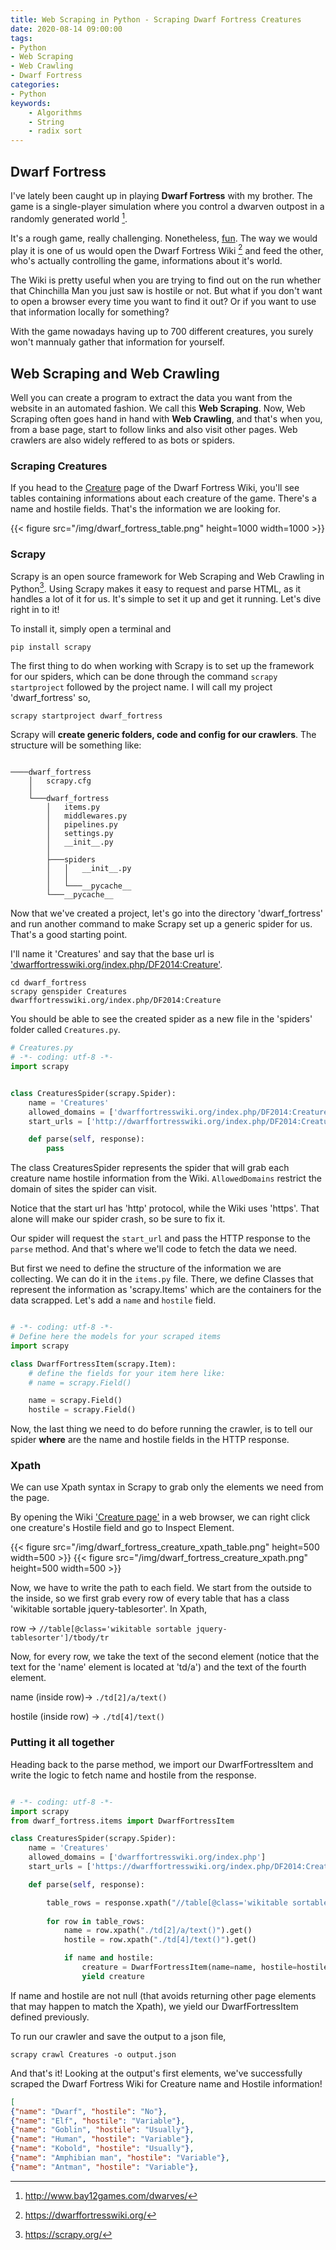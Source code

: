 ```yaml
---
title: Web Scraping in Python - Scraping Dwarf Fortress Creatures
date: 2020-08-14 09:00:00
tags:
- Python
- Web Scraping
- Web Crawling
- Dwarf Fortress 
categories:
- Python
keywords:
    - Algorithms
    - String
    - radix sort
---
```



## Dwarf Fortress

I've lately been caught up in playing **Dwarf Fortress** with my brother. The game is a single-player simulation where you control a dwarven outpost in a randomly generated world [^1].

It's a rough game, really challenging. Nonetheless, [fun](https://dwarffortresswiki.org/index.php/Fun). The way we would play it is one of us would open the Dwarf Fortress Wiki [^2] and feed the other, who's actually controlling the game, informations about it's world.

The Wiki is pretty useful when you are trying to find out on the run whether that Chinchilla Man you just saw is hostile or not. But what if you don't want to open a browser every time you want to find it out? Or if you want to use that information locally for something?

With the game nowadays having up to 700 different creatures, you surely won't mannualy gather that information for yourself.

## Web Scraping and Web Crawling

Well you can create a program to extract the data you want from the website in an automated fashion. We call this **Web Scraping**. Now, Web Scraping often goes hand in hand with **Web Crawling**, and that's when you, from a base page, start to follow links and also visit other pages. Web crawlers are also widely reffered to as bots or spiders.

### Scraping Creatures

 If you head to the [Creature](https://dwarffortresswiki.org/index.php/DF2014:Creature) page of the Dwarf Fortress Wiki, you'll see tables  containing informations about each creature of the game. There's a name and hostile fields. That's the information we are looking for.

{{< figure src="/img/dwarf_fortress_table.png" height=1000 width=1000 >}}

 <!-- You should be able to see that each creature on the table has a link to a page, and they all share the same domain.

 ```
https://dwarffortresswiki.org/index.php/DF2014:Dwarf
https://dwarffortresswiki.org/index.php/DF2014:Elf
https://dwarffortresswiki.org/index.php/DF2014:Goblin
https://dwarffortresswiki.org/index.php/DF2014:Human
(...)

 ``` -->


### Scrapy
Scrapy is an open source framework for Web Scraping and Web Crawling in Python[^3]. Using Scrapy makes it easy to request and parse HTML, as it handles a lot of it for us. It's simple to set it up and get it running. Let's dive right in to it!

To install it, simply open a terminal and 

```
pip install scrapy
```

The first thing to do when working with Scrapy is to set up the framework for our spiders, which can be done through the command ```scrapy startproject``` followed by the project name. I will call my project 'dwarf_fortress' so,

```
scrapy startproject dwarf_fortress
```

Scrapy will **create generic folders, code and config for our crawlers**. The structure will be something like:

```

────dwarf_fortress
    │   scrapy.cfg
    │
    └───dwarf_fortress
        │   items.py
        │   middlewares.py
        │   pipelines.py
        │   settings.py
        │   __init__.py
        │
        ├───spiders
        │   │   __init__.py
        │   │
        │   └───__pycache__
        └───__pycache__

```

Now that we've created a project, let's go into the directory 'dwarf_fortress' and run another command to make Scrapy set up a generic spider for us. That's a good starting point.

I'll name it 'Creatures' and say that the base url is ['dwarffortresswiki.org/index.php/DF2014:Creature'](https://dwarffortresswiki.org/index.php/DF2014:Creature).

```
cd dwarf_fortress
scrapy genspider Creatures dwarffortresswiki.org/index.php/DF2014:Creature

```

You should be able to see the created spider as a new file in the 'spiders' folder called ``` Creatures.py ```.

```python
# Creatures.py
# -*- coding: utf-8 -*-
import scrapy


class CreaturesSpider(scrapy.Spider):
    name = 'Creatures'
    allowed_domains = ['dwarffortresswiki.org/index.php/DF2014:Creature']
    start_urls = ['http://dwarffortresswiki.org/index.php/DF2014:Creature/']

    def parse(self, response):
        pass


```

The class CreaturesSpider represents the spider that will grab each creature name hostile information from the Wiki. ```AllowedDomains``` restrict the domain of sites the spider can visit. 
<!-- Let's delete that last part and leave it restricted at 'index.php' -->

Notice that the start url has 'http' protocol, while the Wiki uses 'https'. That alone will make our spider crash, so be sure to fix it.

Our spider will request the ```start_url``` and pass the HTTP response to the ```parse``` method. And that's where we'll code to fetch the data we need.

But first we need to define the structure of the information we are collecting. We can do it in the ```items.py``` file. There, we define Classes that represent the information as 'scrapy.Items' which are the containers for the data scrapped. Let's add a ```name``` and ```hostile``` field. 

```python

# -*- coding: utf-8 -*-
# Define here the models for your scraped items
import scrapy

class DwarfFortressItem(scrapy.Item):
    # define the fields for your item here like:
    # name = scrapy.Field()

    name = scrapy.Field()
    hostile = scrapy.Field()

```

Now, the last thing we need to do before running the crawler, is to tell our spider **where** are the name and hostile fields in the HTTP response.

### Xpath 

We can use Xpath syntax in Scrapy to grab only the elements we need from the page.

By opening the Wiki ['Creature page'](https://dwarffortresswiki.org/index.php/DF2014:Creature) in a web browser, we can right click one creature's Hostile field and go to Inspect Element. 

{{< figure src="/img/dwarf_fortress_creature_xpath_table.png" height=500 width=500 >}}
{{< figure src="/img/dwarf_fortress_creature_xpath.png" height=500 width=500 >}}

Now, we have to write the path to each field. We start from the outside to the inside, so we first grab every row of every table that has a class 'wikitable sortable jquery-tablesorter'. In Xpath, 

row -> ```//table[@class='wikitable sortable jquery-tablesorter']/tbody/tr```

Now, for every row, we take the text of the second element (notice that the text for the 'name' element is located at 'td/a') and the text of the fourth element.

name (inside row)->  ```./td[2]/a/text()```

hostile (inside row) ->  ```./td[4]/text()```

### Putting it all together

Heading back to the parse method, we import our DwarfFortressItem and write the logic to fetch name and hostile from the response.

```python

# -*- coding: utf-8 -*-
import scrapy
from dwarf_fortress.items import DwarfFortressItem

class CreaturesSpider(scrapy.Spider):
    name = 'Creatures'
    allowed_domains = ['dwarffortresswiki.org/index.php']
    start_urls = ['https://dwarffortresswiki.org/index.php/DF2014:Creature']

    def parse(self, response):

        table_rows = response.xpath("//table[@class='wikitable sortable jquery-tablesorter']/tbody/tr")
        
        for row in table_rows:
            name = row.xpath("./td[2]/a/text()").get()
            hostile = row.xpath("./td[4]/text()").get()

            if name and hostile:
                creature = DwarfFortressItem(name=name, hostile=hostile.strip('\n'))
                yield creature

```

If name and hostile are not null (that avoids returning other page elements that may happen to match the Xpath), we yield our DwarfFortressItem defined previously.

To run our crawler and save the output to a json file,

```scrapy crawl Creatures -o output.json ```

And that's it! Looking at the output's first elements, we've successfully scraped the Dwarf Fortress Wiki for Creature name and Hostile information!

```json
[
{"name": "Dwarf", "hostile": "No"},
{"name": "Elf", "hostile": "Variable"},
{"name": "Goblin", "hostile": "Usually"},
{"name": "Human", "hostile": "Variable"},
{"name": "Kobold", "hostile": "Usually"},
{"name": "Amphibian man", "hostile": "Variable"},
{"name": "Antman", "hostile": "Variable"},


```



[^1]: http://www.bay12games.com/dwarves/
[^2]: https://dwarffortresswiki.org/
[^3]: https://scrapy.org/